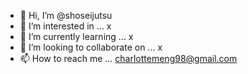 - 👋 Hi, I’m @shoseijutsu
- 👀 I’m interested in ... x
- 🌱 I’m currently learning ... x
- 💞️ I’m looking to collaborate on ... x
- 📫 How to reach me ... charlottemeng98@gmail.com

